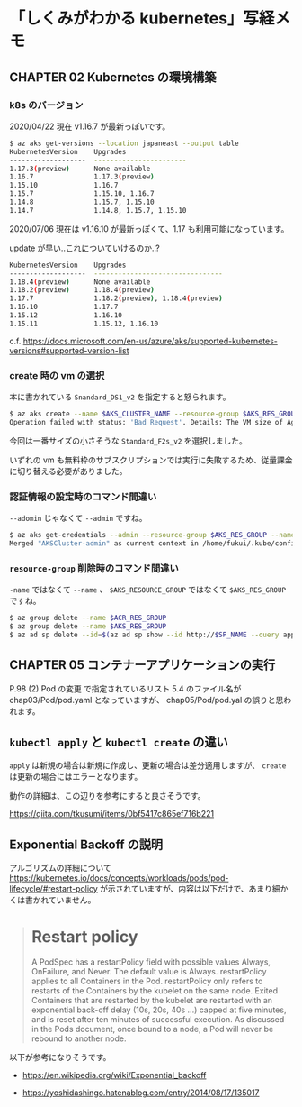 # 「しくみがわかる kubernetes」写経メモ

## CHAPTER 02 Kubernetes の環境構築

### k8s のバージョン

2020/04/22 現在 v1.16.7 が最新っぽいです。

```bash
$ az aks get-versions --location japaneast --output table
KubernetesVersion    Upgrades
-------------------  -----------------------
1.17.3(preview)      None available
1.16.7               1.17.3(preview)
1.15.10              1.16.7
1.15.7               1.15.10, 1.16.7
1.14.8               1.15.7, 1.15.10
1.14.7               1.14.8, 1.15.7, 1.15.10
```

2020/07/06 現在は v1.16.10 が最新っぽくて、1.17 も利用可能になっています。

update が早い..これについていけるのか..?

```bash
KubernetesVersion    Upgrades
-------------------  --------------------------------
1.18.4(preview)      None available
1.18.2(preview)      1.18.4(preview)
1.17.7               1.18.2(preview), 1.18.4(preview)
1.16.10              1.17.7
1.15.12              1.16.10
1.15.11              1.15.12, 1.16.10
```

c.f. https://docs.microsoft.com/en-us/azure/aks/supported-kubernetes-versions#supported-version-list

### create 時の vm の選択

本に書かれている `Snandard_DS1_v2` を指定すると怒られます。

```bash
$ az aks create --name $AKS_CLUSTER_NAME --resource-group $AKS_RES_GROUP --node-count 3 --kubernetes-version 1.16.7 --node-vm-size Standard_DS1_v2 --generate-ssh-keys --service-principal $APP_ID --client-secret $SP_PASSWD
Operation failed with status: 'Bad Request'. Details: The VM size of AgentPoolProfile:nodepool1 is not allowed in your subscription in location 'japaneast'. The available VM sizes are Standard_F16s_v2,Standard_F2s_v2,Standard_F32s_v2,Standard_F48s_v2,Standard_F4s_v2,Standard_F64s_v2,Standard_F72s_v2,Standard_F8s_v2,Standard_G1,Standard_G2,Standard_G3,Standard_G4,Standard_G5,Standard_GS1,Standard_GS2,Standard_GS3,Standard_GS4,Standard_GS4-4,Standard_GS4-8,Standard_GS5,Standard_GS5-16,Standard_GS5-8,Standard_H16,Standard_H16m,Standard_H16mr,Standard_H16r,Standard_H8,Standard_H8m,Standard_L16s,Standard_L32s,Standard_L4s,Standard_L8s,Standard_NC12s_v3,Standard_NC24rs_v3,Standard_NC24s_v3,Standard_NC6s_v3 For more details, please visit https://aka.ms/cpu-quota
```

今回は一番サイズの小さそうな `Standard_F2s_v2` を選択しました。

いずれの vm も無料枠のサブスクリプションでは実行に失敗するため、従量課金に切り替える必要がありました。

### 認証情報の設定時のコマンド間違い

`--adomin` じゃなくて `--admin` ですね。

```bash
$ az aks get-credentials --admin --resource-group $AKS_RES_GROUP --name $AKS_CLUSTER_NAME
Merged "AKSCluster-admin" as current context in /home/fukui/.kube/config
```

### `resource-group` 削除時のコマンド間違い

`-name` ではなくて `--name` 、 `$AKS_RESOURCE_GROUP` ではなくて `$AKS_RES_GROUP` ですね。

```bash
$ az group delete --name $ACR_RES_GROUP
$ az group delete --name $AKS_RES_GROUP
$ az ad sp delete --id=$(az ad sp show --id http://$SP_NAME --query appId --output tsv)
```

## CHAPTER 05 コンテナーアプリケーションの実行

P.98 (2) Pod の変更 で指定されているリスト 5.4 のファイル名が chap03/Pod/pod.yaml となっていますが、 chap05/Pod/pod.yal の誤りと思われます。

## `kubectl apply` と `kubectl create` の違い

`apply` は新規の場合は新規に作成し、更新の場合は差分適用しますが、 `create` は更新の場合にはエラーとなります。

動作の詳細は、この辺りを参考にすると良さそうです。

https://qiita.com/tkusumi/items/0bf5417c865ef716b221

## Exponential Backoff の説明

アルゴリズムの詳細について https://kubernetes.io/docs/concepts/workloads/pods/pod-lifecycle/#restart-policy が示されていますが、内容は以下だけで、あまり細かくは書かれていません。

> # Restart policy
>
> A PodSpec has a restartPolicy field with possible values Always, OnFailure, and Never. The default value is Always. restartPolicy applies to all Containers in the Pod. restartPolicy only refers to restarts of the Containers by the kubelet on the same node. Exited Containers that are restarted by the kubelet are restarted with an exponential back-off delay (10s, 20s, 40s ...) capped at five minutes, and is reset after ten minutes of successful execution. As discussed in the Pods document, once bound to a node, a Pod will never be rebound to another node.

以下が参考になりそうです。

* https://en.wikipedia.org/wiki/Exponential_backoff

* https://yoshidashingo.hatenablog.com/entry/2014/08/17/135017
